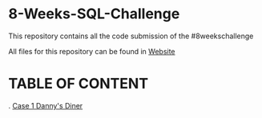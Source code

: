 # 8-Weeks-SQL-Challenge
This repository contains all the code submission of the #8weekschallenge

All files for this repository can be found in [Website](https://8weeksqlchallenge.com/)

# TABLE OF CONTENT
. [Case 1 Danny's Diner](https://github.com/nzehh/8-Weeks-SQL-Challenge/tree/main/CASE%201%20DANNY'S%20DINER)
